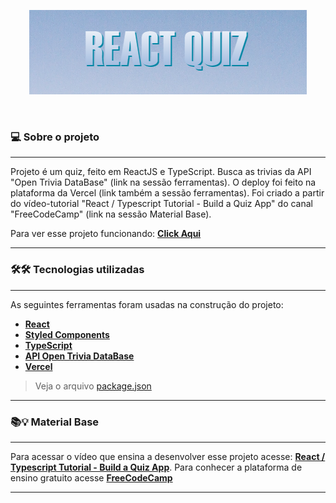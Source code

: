 <p align="center">
   <img src="./src/images/logo.PNG" alt="React Quiz"/>
</p>

</br>

### 💻 Sobre o projeto

---

Projeto é um quiz, feito em ReactJS e TypeScript. Busca as trivias da API "Open Trivia DataBase" (link na sessão ferramentas). O deploy foi feito na plataforma da Vercel (link também a sessão ferramentas).
Foi criado a partir do vídeo-tutorial "React / Typescript Tutorial - Build a Quiz App" do canal "FreeCodeCamp" (link na sessão Material Base).

Para ver esse projeto funcionando: **[Click Aqui](https://quiz-react-app.vercel.app/)**

---

### 🛠🛠 Tecnologias utilizadas

---

As seguintes ferramentas foram usadas na construção do projeto:

- **[React](https://reactjs.org/)**
- **[Styled Components](https://github.com/styled-components/styled-components)**
- **[TypeScript](https://www.typescriptlang.org/)**
- **[API Open Trivia DataBase](https://opentdb.com/api_config.php)**
- **[Vercel](https://vercel.com/)**

> Veja o arquivo [package.json](https://github.com/fagnerzulin/quiz-react-app/blob/main/package.json)

---

### 📚💡 Material Base

---

Para acessar o vídeo que ensina a desenvolver esse projeto acesse: **[React / Typescript Tutorial - Build a Quiz App](https://www.youtube.com/watch?v=F2JCjVSZlG0)**. Para conhecer a plataforma de ensino gratuito acesse **[FreeCodeCamp](https://www.freecodecamp.org/learn/)**

---
